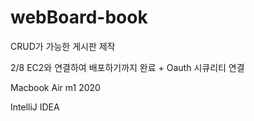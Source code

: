 # webBoard-book
CRUD가 가능한 게시판 제작 


2/8 EC2와 연결하여 배포하기까지 완료 + Oauth 시큐리티 연결


Macbook Air m1 2020

IntelliJ IDEA
